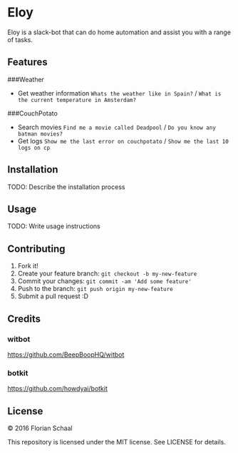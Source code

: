 # Eloy
Eloy is a slack-bot that can do home automation and assist you with a range of tasks.

## Features

###Weather
  - Get weather information
    `Whats the weather like in Spain?` / `What is the current temperature in Amsterdam?`

###CouchPotato
  - Search movies
    `Find me a movie called Deadpool` / `Do you know any batman movies?`
  - Get logs 
    `Show me the last error on couchpotato` / `Show me the last 10 logs on cp`

## Installation
TODO: Describe the installation process
## Usage
TODO: Write usage instructions
## Contributing
1. Fork it!
2. Create your feature branch: `git checkout -b my-new-feature`
3. Commit your changes: `git commit -am 'Add some feature'`
4. Push to the branch: `git push origin my-new-feature`
5. Submit a pull request :D

## Credits

### witbot
https://github.com/BeepBoopHQ/witbot

### botkit
https://github.com/howdyai/botkit

## License
© 2016 Florian Schaal

This repository is licensed under the MIT license. See LICENSE for details.

